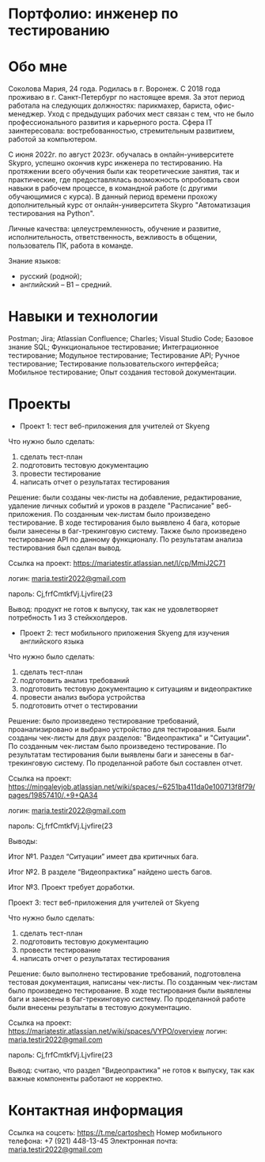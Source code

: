 # Портфолио: инженер по тестированию

# Обо мне
Соколова Мария, 24 года. Родилась в г. Воронеж.  С 2018 года проживаю в г. Санкт-Петербург по настоящее время. За этот период работала на следующих должностях: парикмахер, бариста, офис-менеджер. Уход с предыдущих рабочих мест связан с тем, что не было профессионального развития и карьерного роста. Сфера IT заинтересовала: востребованностью, стремительным развитием, работой за компьютером.

С июня 2022г. по август 2023г. обучалась в онлайн-университете Skypro, успешно окончив курс инженера по тестированию. На протяжении всего обучения были как теоретические занятия, так и практические, где предоставлялась возможность опробовать свои навыки в рабочем процессе, в командной работе (с другими обучающимися с курса). В данный период времени прохожу дополнительный курс от онлайн-университета Skypro "Автоматизация тестирования на Python".

Личные качества: целеустремленность, обучение и развитие, исполнительность, ответственность, вежливость в общении,  пользователь ПК, работа в команде.

Знание языков:
- русский (родной);
- английский – В1 – средний.

# Навыки и технологии
Postman; Jira; Atlassian Confluence; Charles; Visual Studio Code; Базовое знание SQL; Функциональное тестирование; Интеграционное тестирование; Модульное тестирование; Тестирование API; Ручное тестирование; Тестирование пользовательского интерфейса; Мобильное тестирование; Опыт создания тестовой документации.

# Проекты

- Проект 1: тест веб-приложения для учителей от Skyeng

Что нужно было сделать:

1. сделать тест-план
2. подготовить тестовую документацию
3. провести тестирование
4. написать отчет о результатах тестирования

Решение: были созданы чек-листы на добавление, редактирование, удаление личных событий и уроков в разделе "Расписание" веб-приложения. По созданным чек-листам было произведено тестирование. В ходе тестирования было выявлено 4 бага, которые были занесены в баг-трекинговую систему. Также было произведено тестирование API по данному функционалу. По результатам анализа тестирования был сделан вывод.

Ссылка на проект: https://mariatestir.atlassian.net/l/cp/MmiJ2C71

логин: maria.testir2022@gmail.com

пароль: Cj,frfCmtkfVj.Ljvfire(23

Вывод: продукт не готов к выпуску, так как не удовлетворяет потребность 1 из 3 стейкхолдеров.

- Проект 2: тест мобильного приложения Skyeng для изучения английского языка

Что нужно было сделать:

1. сделать тест-план
2. подготовить анализ требований
3. подготовить тестовую документацию к ситуациям и видеопрактике
4. провести анализ выбора устройства
5. подготовить отчет о тестировании

Решение: было произведено тестирование требований, проанализировано и выбрано устройство для тестирования. Были созданы чек-листы для двух разделов: "Видеопрактика" и "Ситуации". По созданным чек-листам было произведено тестирование. По результатам тестирования были выявлены баги и занесены в баг-трекинговую систему. По проделанной работе был составлен отчет.

Ссылка на проект: https://mingalevjob.atlassian.net/wiki/spaces/~6251ba411da0e100713f8f79/pages/19857410/.+9+QA34

логин: maria.testir2022@gmail.com

пароль: Cj,frfCmtkfVj.Ljvfire(23

Выводы:

Итог №1. Раздел “Ситуации” имеет два критичных бага.

Итог №2. В разделе “Видеопрактика” найдено шесть багов.

Итог №3. Проект требует доработки.

Проект 3: тест веб-приложения для учителей от Skyeng 

Что нужно было сделать:

1. сделать тест-план
2. подготовить тестовую документацию
3. провести тестирование
4. написать отчет о результатах тестирования

Решение: было выполнено тестирование требований, подготовлена тестовая документация, написаны чек-листы. По созданным чек-листам было произведено тестирование. В ходе тестирования были выявлены баги и занесены в баг-трекинговую систему. По проделанной работе были внесены результаты в тестовую документацию.

Ссылка на проект: https://mariatestir.atlassian.net/wiki/spaces/VYPO/overview
логин: maria.testir2022@gmail.com

пароль: Cj,frfCmtkfVj.Ljvfire(23

Вывод: считаю, что раздел "Видеопрактика" не готов к выпуску, так как важные компоненты работают не корректно.

# Контактная информация
Ссылка на соцсеть: https://t.me/cartoshech 
Номер мобильного телефона: +7 (921) 448-13-45
Электронная почта: maria.testir2022@gmail.com
